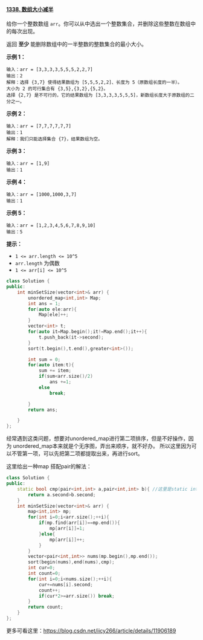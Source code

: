 #### [1338. 数组大小减半](https://leetcode-cn.com/problems/reduce-array-size-to-the-half/)

给你一个整数数组 `arr`。你可以从中选出一个整数集合，并删除这些整数在数组中的每次出现。

返回 **至少** 能删除数组中的一半整数的整数集合的最小大小。

 

**示例 1：**

```
输入：arr = [3,3,3,3,5,5,5,2,2,7]
输出：2
解释：选择 {3,7} 使得结果数组为 [5,5,5,2,2]、长度为 5（原数组长度的一半）。
大小为 2 的可行集合有 {3,5},{3,2},{5,2}。
选择 {2,7} 是不可行的，它的结果数组为 [3,3,3,3,5,5,5]，新数组长度大于原数组的二分之一。
```

**示例 2：**

```
输入：arr = [7,7,7,7,7,7]
输出：1
解释：我们只能选择集合 {7}，结果数组为空。
```

**示例 3：**

```
输入：arr = [1,9]
输出：1
```

**示例 4：**

```
输入：arr = [1000,1000,3,7]
输出：1
```

**示例 5：**

```
输入：arr = [1,2,3,4,5,6,7,8,9,10]
输出：5
```

 

**提示：**

- `1 <= arr.length <= 10^5`
- `arr.length` 为偶数
- `1 <= arr[i] <= 10^5`

```cpp
class Solution {
public:
    int minSetSize(vector<int>& arr) {
        unordered_map<int,int> Map;
        int ans = 1;
        for(auto ele:arr){
            Map[ele]++;
        }
        vector<int> t;
        for(auto it=Map.begin();it!=Map.end();it++){
            t.push_back(it->second);
        }
        sort(t.begin(),t.end(),greater<int>());

        int sum = 0;
        for(auto item:t){
            sum += item;
            if(sum<arr.size()/2)
                ans +=1;
            else
                break;

        }
        return ans;

    }
};
```

经常遇到这类问题，想要对unordered_map进行第二项排序，但是不好操作，因为 unordered_map本来就是个无序图，弄出来顺序，就不好办。 所以这里因为可以不管第一项，可以先把第二项都提取出来，再进行sort。 



这里给出一种map 搭配pair的解法：

```cpp
class Solution {
public:
    static bool cmp(pair<int,int> a,pair<int,int> b){ //这里是static int也可
        return a.second>b.second;
    }
    int minSetSize(vector<int>& arr) {
        map<int,int> mp;
        for(int i=0;i<arr.size();++i){
            if(mp.find(arr[i])==mp.end()){
                mp[arr[i]]=1;
            }else{
                mp[arr[i]]++;
            }
        }
        vector<pair<int,int>> nums(mp.begin(),mp.end());
        sort(begin(nums),end(nums),cmp);
        int cur=0;
        int count=0;
        for(int i=0;i<nums.size();++i){
            cur+=nums[i].second;
            count++;
            if(cur*2>=arr.size()) break;
        }
        return count;
    }
};


```



更多可看这里：https://blog.csdn.net/iicy266/article/details/11906189